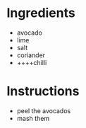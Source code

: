 # Ingredients
- avocado
- lime
- salt
- coriander
- ++++chilli
# Instructions
- peel the avocados
- mash them
